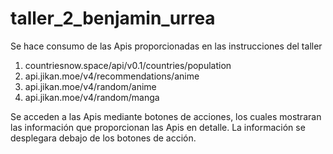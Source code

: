 # taller_2_benjamin_urrea

Se hace consumo de las Apis proporcionadas en las instrucciones del taller
1. countriesnow.space/api/v0.1/countries/population
2. api.jikan.moe/v4/recommendations/anime
3. api.jikan.moe/v4/random/anime
4. api.jikan.moe/v4/random/manga

Se acceden a las Apis mediante botones de acciones, los cuales mostraran las información que proporcionan las Apis en detalle.
La información se desplegara debajo de los botones de acción.
